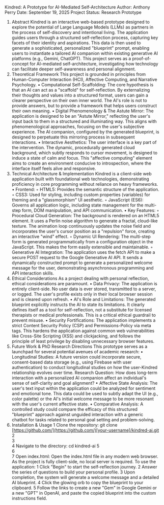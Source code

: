 Kindred: A Prototype for AI-Mediated Self-Architecture
Author: Anthony Perry Date: September 19, 2025 Project Status: Research Prototype
1. Abstract
Kindred is an interactive web-based prototype designed to explore the potential of Large Language Models (LLMs) as partners in the process of self-discovery and intentional living. The application guides users through a structured self-reflection process, capturing key facets of their identity and aspirations. This data is then used to generate a sophisticated, personalized "blueprint" prompt, enabling users to instantiate a tailored AI companion within existing generative AI platforms (e.g., Gemini, ChatGPT). This project serves as a proof-of-concept for AI-mediated self-architecture, investigating how technology can facilitate deeper self-awareness and personal alignment.
2. Theoretical Framework
This project is grounded in principles from Human-Computer Interaction (HCI), Affective Computing, and Narrative Psychology.
	•	Computational Self-Scaffolding: The core hypothesis is that an AI can act as a "scaffold" for self-reflection. By externalizing their thoughts and values into a structured format, users can gain a clearer perspective on their own inner world. The AI's role is not to provide answers, but to provide a framework that helps users construct their own meaning.
	•	Digital Phenomenology & The Astute Mirror: The application is designed to be an "Astute Mirror," reflecting the user's input back to them in a structured and illuminating way. This aligns with phenomenological approaches, focusing on the user's subjective experience. The AI companion, configured by the generated blueprint, is designed to perpetuate this mirroring process in subsequent interactions.
	•	Interactive Aesthetics: The user interface is a key part of the intervention. The dynamic, procedurally generated cloud background, which subtly responds to cursor movement, is designed to induce a state of calm and focus. This "affective computing" element aims to create an environment conducive to introspection, where the interface itself feels alive and responsive.
3. Technical Architecture & Implementation
Kindred is a client-side web application built with foundational web technologies, demonstrating proficiency in core programming without reliance on heavy frameworks.
	•	Frontend:
	◦	HTML5: Provides the semantic structure of the application.
	◦	CSS3: Used for styling, including custom properties (variables) for theming and a "glassmorphism" UI aesthetic.
	◦	JavaScript (ES6): Governs all application logic, including state management for the multi-step form, DOM manipulation, and API communication.
	•	Key Features:
	◦	Procedural Cloud Generation: The background is rendered on an HTML5 <canvas> element. It uses a Perlin noise algorithm to generate a fractal, cloud-like texture. The animation loop continuously updates the noise field and incorporates the user's cursor position as a "repulsion" force, creating an interactive "wind" effect.
	◦	Dynamic UI Rendering: The multi-step form is generated programmatically from a configuration object in the JavaScript. This makes the form easily extensible and maintainable.
	◦	Generative AI Integration: The application uses the fetch API to make a secure POST request to the Google Generative AI API. It sends a dynamically constructed prompt to generate a personalized welcome message for the user, demonstrating asynchronous programming and API interaction skills.
4. Ethical Considerations
As a project dealing with personal reflection, ethical considerations are paramount.
	•	Data Privacy: The application is entirely client-side. No user data is ever stored, transmitted to a server, or logged. The user's profile exists only in their local browser session and is cleared upon refresh.
	•	AI's Role and Limitations: The generated blueprint explicitly instructs the AI to state its limitations. It clearly defines itself as a tool for self-reflection, not a substitute for licensed therapists or medical professionals. This is a critical ethical guardrail to prevent misuse.
	•	Security Fortifications: The application implements a strict Content Security Policy (CSP) and Permissions-Policy via meta tags. This hardens the application against common web vulnerabilities like Cross-Site Scripting (XSS) and clickjacking, and follows the principle of least privilege by disabling unnecessary browser features.
5. Future Work & PhD Research Directions
This prototype serves as a launchpad for several potential avenues of academic research:
	•	Longitudinal Studies: A future version could incorporate secure, consent-based data storage (e.g., using Firebase with user authentication) to conduct longitudinal studies on how the user-Kindred relationship evolves over time. Research Question: How does long-term interaction with a personalized AI companion affect an individual's sense of self-clarity and goal alignment?
	•	Affective State Analysis: The user's text input within the application could be analyzed for sentiment and emotional tone. This data could be used to subtly adapt the UI (e.g., color palette) or the AI's initial welcome message to be more resonant with the user's current affective state.
	•	Comparative Analysis: A controlled study could compare the efficacy of this structured "blueprint" approach against unguided interaction with a generic chatbot for tasks related to personal goal setting and problem-solving.
6. Installation & Usage
	1	Clone the repository: git clone [https://github.com/](https://github.com/)[your-username]/kindred-ai.git
	2	
	3	
	4	Navigate to the directory: cd kindred-ai
	5	
	6	
	7	Open index.html: Open the index.html file in any modern web browser. As the project is fully client-side, no local server is required.
To use the application:
	1	Click "Begin" to start the self-reflection journey.
	2	Answer the series of questions to build your personal profile.
	3	Upon completion, the system will generate a welcome message and a detailed AI blueprint.
	4	Click the glowing orb to copy the blueprint to your clipboard.
	5	Follow the links to create a new "Gem" in Google Gemini or a new "GPT" in OpenAI, and paste the copied blueprint into the custom instructions field.
